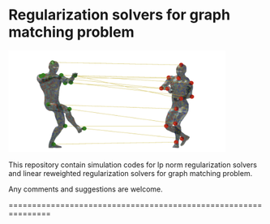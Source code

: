 # Regularization solvers for graph matching problem

<img src = "https://github.com/rongxuan-li/graph-match/blob/main/image/bodymatch_cover.png" height="200" />

This repository contain simulation codes for lp norm regularization solvers and linear reweighted regularization solvers for graph matching problem.

Any comments and suggestions are welcome. 

===============================================================
